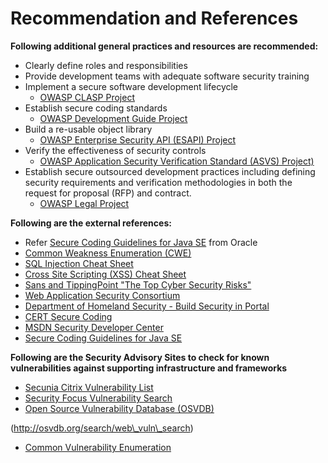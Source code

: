 # Recommendation and References

**Following additional general practices and resources are recommended:**

* Clearly define roles and responsibilities
* Provide development teams with adequate software security training
* Implement a secure software development lifecycle
  * [OWASP CLASP Project](https://www.owasp.org/index.php/Category:OWASP\_CLASP\_Project)
* Establish secure coding standards
  * [OWASP Development Guide Project](https://www.owasp.org/index.php/Category:OWASP\_Guide\_Project)
* Build a re-usable object library
  * [OWASP Enterprise Security API (ESAPI) Project](https://www.owasp.org/index.php/Category:OWASP\_Enterprise\_Security\_API)
* Verify the effectiveness of security controls
  * [OWASP Application Security Verification Standard (ASVS) Project)](https://www.owasp.org/index.php/Category:OWASP\_Application\_Security\_Verification\_Standard\_Project)
* Establish secure outsourced development practices including defining security requirements and verification methodologies in both the request for proposal (RFP) and contract.
  * [OWASP Legal Project](https://www.owasp.org/index.php/Category:OWASP\_Legal\_Project)

**Following are the external references:**

* Refer [Secure Coding Guidelines for Java SE](http://www.oracle.com/technetwork/java/seccodeguide-139067.html) from Oracle
* [Common Weakness Enumeration (CWE)](http://cwe.mitre.org/)
* [SQL Injection Cheat Sheet](http://ferruh.mavituna.com/sql-injection-cheatsheet-oku/)
* [Cross Site Scripting (XSS) Cheat Sheet](http://ha.ckers.org/xss.html)
* [Sans and TippingPoint "The Top Cyber Security Risks"](http://www.sans.org/top-cyber-security-risks/)
* [Web Application Security Consortium](http://www.webappsec.org/)
* [Department of Homeland Security - Build Security in Portal](https://buildsecurityin.us-cert.gov/daisy/bsi/home.html)
* [CERT Secure Coding](http://www.cert.org/secure-coding/)
* [MSDN Security Developer Center](http://msdn.microsoft.com/en-us/security/default.aspx)
* [Secure Coding Guidelines for Java SE](https://www.oracle.com/technetwork/java/seccodeguide-139067.html#1)

**Following are the Security Advisory Sites to check for known vulnerabilities against supporting infrastructure and frameworks**

* [Secunia Citrix Vulnerability List](http://secunia.com/advisories/search/?search=citrix)
* [Security Focus Vulnerability Search](http://www.securityfocus.com/vulnerabilities)
* [Open Source Vulnerability Database (OSVDB)](http://osvdb.org/search/web\_vuln\_search)

(http://osvdb.org/search/web\_vuln\_search)

* [Common Vulnerability Enumeration](http://www.cve.mitre.org/)
